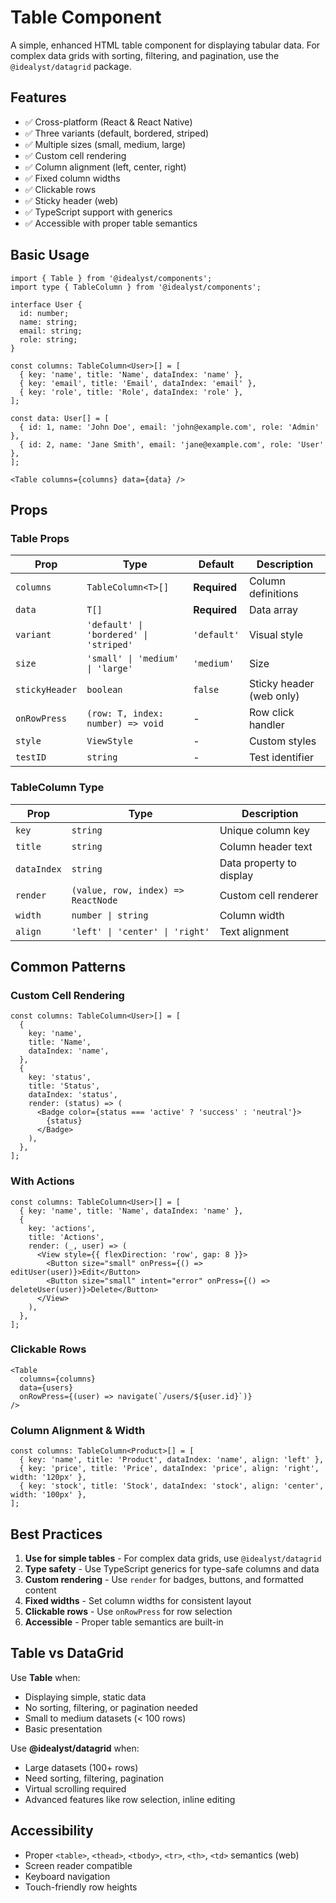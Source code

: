 # Table Component

A simple, enhanced HTML table component for displaying tabular data. For complex data grids with sorting, filtering, and pagination, use the `@idealyst/datagrid` package.

## Features

- ✅ Cross-platform (React & React Native)
- ✅ Three variants (default, bordered, striped)
- ✅ Multiple sizes (small, medium, large)
- ✅ Custom cell rendering
- ✅ Column alignment (left, center, right)
- ✅ Fixed column widths
- ✅ Clickable rows
- ✅ Sticky header (web)
- ✅ TypeScript support with generics
- ✅ Accessible with proper table semantics

## Basic Usage

```tsx
import { Table } from '@idealyst/components';
import type { TableColumn } from '@idealyst/components';

interface User {
  id: number;
  name: string;
  email: string;
  role: string;
}

const columns: TableColumn<User>[] = [
  { key: 'name', title: 'Name', dataIndex: 'name' },
  { key: 'email', title: 'Email', dataIndex: 'email' },
  { key: 'role', title: 'Role', dataIndex: 'role' },
];

const data: User[] = [
  { id: 1, name: 'John Doe', email: 'john@example.com', role: 'Admin' },
  { id: 2, name: 'Jane Smith', email: 'jane@example.com', role: 'User' },
];

<Table columns={columns} data={data} />
```

## Props

### Table Props

| Prop | Type | Default | Description |
|------|------|---------|-------------|
| `columns` | `TableColumn<T>[]` | **Required** | Column definitions |
| `data` | `T[]` | **Required** | Data array |
| `variant` | `'default' \| 'bordered' \| 'striped'` | `'default'` | Visual style |
| `size` | `'small' \| 'medium' \| 'large'` | `'medium'` | Size |
| `stickyHeader` | `boolean` | `false` | Sticky header (web only) |
| `onRowPress` | `(row: T, index: number) => void` | - | Row click handler |
| `style` | `ViewStyle` | - | Custom styles |
| `testID` | `string` | - | Test identifier |

### TableColumn Type

| Prop | Type | Description |
|------|------|-------------|
| `key` | `string` | Unique column key |
| `title` | `string` | Column header text |
| `dataIndex` | `string` | Data property to display |
| `render` | `(value, row, index) => ReactNode` | Custom cell renderer |
| `width` | `number \| string` | Column width |
| `align` | `'left' \| 'center' \| 'right'` | Text alignment |

## Common Patterns

### Custom Cell Rendering
```tsx
const columns: TableColumn<User>[] = [
  {
    key: 'name',
    title: 'Name',
    dataIndex: 'name',
  },
  {
    key: 'status',
    title: 'Status',
    dataIndex: 'status',
    render: (status) => (
      <Badge color={status === 'active' ? 'success' : 'neutral'}>
        {status}
      </Badge>
    ),
  },
];
```

### With Actions
```tsx
const columns: TableColumn<User>[] = [
  { key: 'name', title: 'Name', dataIndex: 'name' },
  {
    key: 'actions',
    title: 'Actions',
    render: (_, user) => (
      <View style={{ flexDirection: 'row', gap: 8 }}>
        <Button size="small" onPress={() => editUser(user)}>Edit</Button>
        <Button size="small" intent="error" onPress={() => deleteUser(user)}>Delete</Button>
      </View>
    ),
  },
];
```

### Clickable Rows
```tsx
<Table
  columns={columns}
  data={users}
  onRowPress={(user) => navigate(`/users/${user.id}`)}
/>
```

### Column Alignment & Width
```tsx
const columns: TableColumn<Product>[] = [
  { key: 'name', title: 'Product', dataIndex: 'name', align: 'left' },
  { key: 'price', title: 'Price', dataIndex: 'price', align: 'right', width: '120px' },
  { key: 'stock', title: 'Stock', dataIndex: 'stock', align: 'center', width: '100px' },
];
```

## Best Practices

1. **Use for simple tables** - For complex data grids, use `@idealyst/datagrid`
2. **Type safety** - Use TypeScript generics for type-safe columns and data
3. **Custom rendering** - Use `render` for badges, buttons, and formatted content
4. **Fixed widths** - Set column widths for consistent layout
5. **Clickable rows** - Use `onRowPress` for row selection
6. **Accessible** - Proper table semantics are built-in

## Table vs DataGrid

Use **Table** when:
- Displaying simple, static data
- No sorting, filtering, or pagination needed
- Small to medium datasets (< 100 rows)
- Basic presentation

Use **@idealyst/datagrid** when:
- Large datasets (100+ rows)
- Need sorting, filtering, pagination
- Virtual scrolling required
- Advanced features like row selection, inline editing

## Accessibility

- Proper `<table>`, `<thead>`, `<tbody>`, `<tr>`, `<th>`, `<td>` semantics (web)
- Screen reader compatible
- Keyboard navigation
- Touch-friendly row heights
